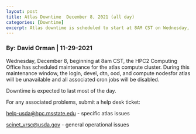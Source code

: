 ```yaml
---
layout: post
title: Atlas Downtime  December 8, 2021 (all day)
categories: [Downtime]
excerpt: Atlas downtime is scheduled to start at 8AM CST on Wednesday, December 8.
---
```

### By: David Orman  |  11-29-2021 


Wednesday, December 8, beginning at 8am CST, the HPC2 Computing Office has scheduled maintenance for the atlas compute cluster. During this maintenance window, the login, devel, dtn, ood, and compute nodesfor atlas will be unavailable and all associated cron jobs will be disabled.

Downtime is expected to last most of the day.

For any associated problems, submit a help desk ticket:

help-usda@hpc.msstate.edu - specific atlas issues

scinet_vrsc@usda.gov - general operational issues


